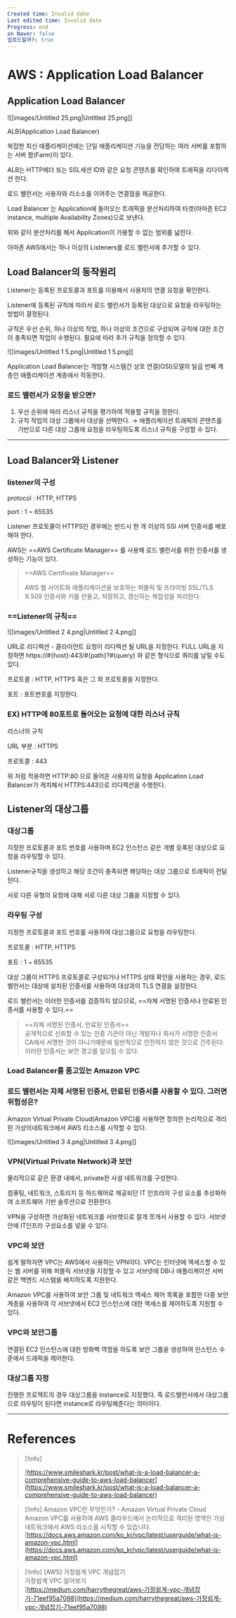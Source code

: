 ```yaml
---
Created time: Invalid date
Last edited time: Invalid date
Progress: end
on Naver: false
업로드할까?: true
---
```

# AWS : Application Load Balancer

## Application Load Balancer

![[images/Untitled 25.png|Untitled 25.png]]

  

ALB(Application Load Balancer)

복잡한 최신 애플리케이션에는 단일 애플리케이션 기능을 전담하는 여러 서버를 포함하는 서버 팜(Farm)이 있다.

ALB는 HTTP헤더 또는 SSL세션 ID와 같은 요청 콘텐츠를 확인하여 트래픽을 리다이렉션 한다.

로드 밸런서는 사용자와 리소소를 이어주는 연결점을 제공한다.

Load Balancer 는 Application에 들어오는 트래픽을 분산처리하여 타겟(아마존 EC2 instance, multiple Availability Zones)으로 보낸다.

위와 같이 분산처리를 해서 Application이 가용할 수 없는 범위를 넓힌다.

아마존 AWS에서는 하나 이상의 Listeners를 로드 밸런서에 추가할 수 있다.

## Load Balancer의 동작원리

Listener는 등록된 프로토콜과 포트를 이용해서 사용자의 연결 요청을 확인한다.

Listener에 등록된 규칙에 따라서 로드 밸런서가 등록된 대상으로 요청을 라우팅하는 방법이 결정된다.

규칙은 우선 순위, 하나 이상의 작업, 하나 이상의 조건으로 구성되며 규칙에 대한 조건이 충족되면 작업이 수행된다. 필요에 따라 추가 규칙을 정의할 수 있다.

  

![[images/Untitled 1 5.png|Untitled 1 5.png]]

  

Application Load Balancer는 개방형 시스템간 상호 연결(OSI)모델의 일곱 번째 계층인 애플리케이션 계층에서 작동한다.

  

### 로드 밸런서가 요청을 받으면?

1. 우선 순위에 따라 리스너 규칙을 평가하여 적용할 규칙을 정한다.
2. 규칙 작업의 대상 그룹에서 대상을 선택한다. → 애플리케이션 트래픽의 콘텐츠를 기반으로 다른 대상 그룹에 요청을 라우팅하도록 리스너 규칙을 구성할 수 있다.

  

---

## Load Balancer와 Listener

### listener의 구성

protocol : HTTP, HTTPS

port : 1 ~ 65535

  

Listener 프로토콜이 HTTPS인 경우에는 반드시 한 개 이상의 SSl 서버 인증서를 배포해야 한다.

AWS는 ==AWS Certificate Manager== 를 사용해 로드 밸런서를 위한 인증서를 생성하는 기능이 있다.  
  

> ==AWS Certifivate Manager==
> 
> AWS 웹 사이트와 애플리케이션을 보호하는 퍼블릭 및 프라이빗 SSL/TLS X.509 인증서와 키를 만들고, 저장하고, 갱신하는 복잡성을 처리한다.

### ==Listener의 규칙==

![[images/Untitled 2 4.png|Untitled 2 4.png]]

URL로 리디렉션 - 클라이언트 요청이 리디렉션 될 URL을 지정한다. FULL URL을 지정하면 https://#{host}:443/#{path}?#{query} 와 같은 형식으로 쿼리를 날릴 수도 있다.

  

프로토콜 : HTTP, HTTPS 혹은 그 외 프로토콜을 지정한다.

포트 : 포트번호를 지정한다.

### EX) HTTP에 80포트로 들어오는 요청에 대한 리스너 규칙

리스너의 규칙

URL 부분 : HTTPS

프로토콜 : 443

  

위 처럼 적용하면 HTTP:80 으로 들어온 사용자의 요청을 Application Load Balancer가 캐치해서 HTTPS:443으로 리디렉션을 수행한다.

  

  

## Listener의 대상그룹

### 대상그룹

지정한 프로토콜과 포트 번호를 사용하며 EC2 인스턴스 같은 개별 등록된 대상으로 요청을 라우팅할 수 있다.

Listener규칙을 생성하고 해당 조건이 충족되면 해당하는 대상 그룹으로 트래픽이 전달된다.

서로 다른 유형의 요청에 대해 서로 다른 대상 그룹을 지정할 수 있다.

  

### 라우팅 구성

지정한 프로토콜과 포트 번호를 사용하여 대상그룹으로 요청을 라우팅한다.

프로토콜 : HTTP, HTTPS

포트 : 1 ~ 65535

  

대상 그룹이 HTTPS 프로토콜로 구성되거나 HTTPS 상태 확인을 사용하는 경우, 로드 밸런서는 대상에 설치된 인증서를 사용하여 대상과의 TLS 연결을 설정한다.

로드 밸런서는 이러한 인증서를 검증하지 않으므로, ==자체 서명된 인증서나 만료된 인증서를 사용할 수 있다.==

  

> ==자체 서명된 인증서, 만료된 인증서==  
> 공개적으로 신뢰할 수 있는 인증 기관이 아닌 개발자나 회사가 서명한 인증서  
> CA에서 서명한 것이 아니기때문에 일반적으로 안전하지 않은 것으로 간주된다.  
> 이러한 인증서는 보안 경고를 일으킬 수 있다.  

  

### Load Balancer를 품고있는 Amazon VPC

### 로드 밸런서는 자체 서명된 인증서, 만료된 인증서를 사용할 수 있다. 그러면 위험성은?

Amazon Virtual Private Cloud(Amazon VPC)를 사용하면 정의한 논리적으로 격리된 가상의네트워크에서 AWS 리소스를 시작할 수 있다.

![[images/Untitled 3 4.png|Untitled 3 4.png]]

  

### VPN(Virtual Private Network)과 보안

물리적으로 같은 환경 내에서, private한 사설 네트워크를 구성한다.

컴퓨팅, 네트워크, 스토리지 등 하드웨어로 제공되던 IT 인프라의 구성 요소를 추상화하여 소프트웨어 기반 솔루션으로 전환한다.

VPN을 구성하면 가상화된 네트워크를 서브렛으로 잘개 쪼개서 사용할 수 있다. 서브넷 안에 IT인프라 구성요소를 넣을 수 있다.

  

### VPC와 보안

쉽게 말하자면 VPC는 AWS에서 사용하는 VPN이다. VPC는 인터넷에 액세스할 수 있는 웹 서버를 위해 퍼블릭 서브넷을 지정할 수 있고 서브넷에 DB나 애플리케이션 서버 같은 백엔드 시스템을 배치하도록 지원한다.

Amazon VPC를 사용하여 보안 그룹 및 네트워크 액세스 제어 목록을 포함한 다중 보안 계층을 사용하여 각 서브넷에서 EC2 인스턴스에 대한 액세스를 제어하도록 지원할 수 있다.

  

### VPC와 보안그룹

연결된 EC2 인스턴스에 대한 방화벽 역할을 하도록 보안 그룹을 생성하여 인스턴스 수준에서 드래픽을 제어한다.

  

  

### 대상그룹 지정

진행한 프로젝트의 경우 대상그룹을 instance로 지정했다. 즉 로드밸런서에서 대상그룹으로 라우팅이 된다면 instance로 라우팅해준다는 의미이다.

  

---

# References

> [!info]  
>  
> [https://www.smileshark.kr/post/what-is-a-load-balancer-a-comprehensive-guide-to-aws-load-balancer](https://www.smileshark.kr/post/what-is-a-load-balancer-a-comprehensive-guide-to-aws-load-balancer)  

> [!info] Amazon VPC란 무엇인가? - Amazon Virtual Private Cloud  
> Amazon VPC를 사용하여 AWS 클라우드에서 논리적으로 격리된 영역인 가상 네트워크에서 AWS 리소스를 시작할 수 있습니다.  
> [https://docs.aws.amazon.com/ko_kr/vpc/latest/userguide/what-is-amazon-vpc.html](https://docs.aws.amazon.com/ko_kr/vpc/latest/userguide/what-is-amazon-vpc.html)  

> [!info] [AWS] 가장쉽게 VPC 개념잡기  
> 가장쉽게 VPC 알아보기  
> [https://medium.com/harrythegreat/aws-가장쉽게-vpc-개념잡기-71eef95a7098](https://medium.com/harrythegreat/aws-가장쉽게-vpc-개념잡기-71eef95a7098)